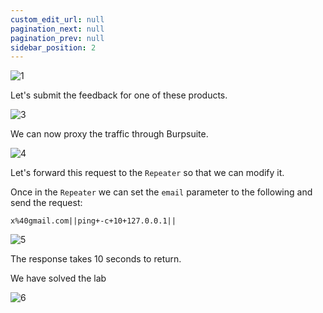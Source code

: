 ```yaml
---
custom_edit_url: null
pagination_next: null
pagination_prev: null
sidebar_position: 2
---
```


![1](https://github.com/Knign/Write-ups/assets/110326359/6582164d-5517-4f7f-8949-4a33754bc2d1)

Let's submit the feedback for one of these products.

![3](https://github.com/Knign/Write-ups/assets/110326359/8c10e41a-9068-47d7-b155-a7b9675b292a)

We can now proxy the traffic through Burpsuite.

![4](https://github.com/Knign/Write-ups/assets/110326359/44952b37-331f-4116-b66b-b674dd8eb300)

Let's forward this request to the `Repeater` so that we can modify it.

Once in the `Repeater` we can set the `email` parameter to the following and send the request:
```
x%40gmail.com||ping+-c+10+127.0.0.1||
```

![5](https://github.com/Knign/Write-ups/assets/110326359/f44fa8d0-d595-4774-a95c-311baa0292d0)

The response takes 10 seconds to return.

We have solved the lab

![6](https://github.com/Knign/Write-ups/assets/110326359/f854e08f-1d98-4051-95e5-1639b11d3b2c)

